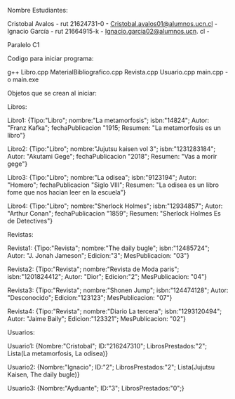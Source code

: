 Nombre Estudiantes:

Cristobal Avalos - rut 21624731-0 - Cristobal.avalos01@alumnos.ucn.cl -
Ignacio García - rut 21664915-k - Ignacio.garcia02@alumnos.ucn. cl -

Paralelo C1

Codigo para iniciar programa:

g++ Libro.cpp MaterialBibliografico.cpp Revista.cpp Usuario.cpp main.cpp -o main.exe

Objetos que se crean al iniciar:

Libros:

Libro1: {Tipo:"Libro"; nombre:"La metamorfosis"; isbn:"14824"; Autor: "Franz Kafka"; fechaPublicacion "1915; Resumen: "La metamorfosis es un libro"}

Libro2: {Tipo:"Libro"; nombre:"Jujutsu kaisen vol 3"; isbn:"1231283184"; Autor: "Akutami Gege"; fechaPublicacion "2018"; Resumen: "Vas a morir gege"}

Libro3: {Tipo:"Libro"; nombre:"La odisea"; isbn:"9123194"; Autor: "Homero"; fechaPublicacion "Siglo VIII"; Resumen: "La odisea es un libro fome que nos hacian leer en la escuela"}

Libro4: {Tipo:"Libro"; nombre:"Sherlock Holmes"; isbn:"12934857"; Autor: "Arthur Conan"; fechaPublicacion "1859"; Resumen: "Sherlock Holmes Es de Detectives"}

Revistas:

Revista1: {Tipo:"Revista"; nombre:"The daily bugle"; isbn:"12485724"; Autor: "J. Jonah Jameson"; Edicion:"3"; MesPublicacion: "03"}

Revista2: {Tipo:"Revista"; nombre:"Revista de Moda paris"; isbn:"1201824412"; Autor: "Dior"; Edicion:"2"; MesPublicacion: "04"}

Revista3: {Tipo:"Revista"; nombre:"Shonen Jump"; isbn:"124474128"; Autor: "Desconocido"; Edicion:"123123"; MesPublicacion: "07"}

Revista4: {Tipo:"Revista"; nombre:"Diario La tercera"; isbn:"1293120494"; Autor: "Jaime Baily"; Edicion:"123321"; MesPublicacion: "02"}

Usuarios:

Usuario1: {Nombre:"Cristobal"; ID:"216247310"; LibrosPrestados:"2"; Lista(La metamorfosis, La odisea)}

Usuario2: {Nombre:"Ignacio"; ID:"2"; LibrosPrestados:"2"; Lista(Jujutsu Kaisen, The daily bugle)}

Usuario3: {Nombre:"Ayduante"; ID:"3"; LibrosPrestados:"0";}
